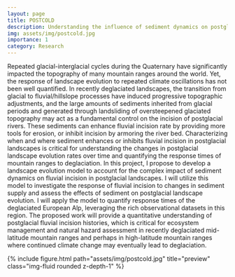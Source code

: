 ```yaml
---
layout: page
title: POSTCOLD
description: Understanding the influence of sediment dynamics on postglacial landscape evolution
img: assets/img/postcold.jpg
importance: 1
category: Research
---
```


Repeated glacial-interglacial cycles during the Quaternary have significantly impacted the topography of many mountain ranges around the world. Yet, the response of landscape evolution to repeated climate oscillations has not been well quantified. In recently deglaciated landscapes, the transition from glacial to fluvial/hillslope processes have induced progressive topographic adjustments, and the large amounts of sediments inherited from glacial periods and generated through landsliding of oversteepened glaciated topography may act as a fundamental control on the incision of postglacial rivers. These sediments can enhance fluvial incision rate by providing more tools for erosion, or inhibit incision by armoring the river bed. Characterizing when and where sediment enhances or inhibits fluvial incision in postglacial landscapes is critical for understanding the changes in postglacial landscape evolution rates over time and quantifying the response times of mountain ranges to deglaciation. In this project, I propose to develop a landscape evolution model to account for the complex impact of sediment dynamics on fluvial incision in postglacial landscapes. I will utilize this model to investigate the response of fluvial incision to changes in sediment supply and assess the effects of sediment on postglacial landscape evolution. I will apply the model to quantify response times of the deglaciated European Alp, leveraging the rich observational datasets in this region. The proposed work will provide a quantitative understanding of postglacial fluvial incision histories, which is critical for ecosystem management and natural hazard assessment in recently deglaciated mid-latitude mountain ranges and perhaps in high-latitude mountain ranges where continued climate change may eventually lead to deglaciation.

<div class="row">
    <div class="col-sm mt-3 mt-md-0">
        {% include figure.html path="assets/img/postcold.jpg" title="preview" class="img-fluid rounded z-depth-1" %}
    </div>
</div>
